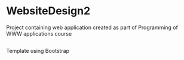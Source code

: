 # WebsiteDesign2
Project containing web application created as part of Programming of WWW applications course
##
Template using Bootstrap 
